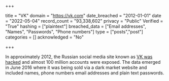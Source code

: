 +++

title = "VK"
domain = "https://vk.com"
date_breached = "2012-01-01"
date = "2022-05-04"
record_count = "93,338,602"
privacy = "Public"
Verified = "True"
hashing = ["plaintext"]
breached_data = ["Email addresses", "Names", "Passwords", "Phone numbers"]
type = ["posts","post"]
categories = []
acknowledged = "No"


+++


In approximately 2012, the Russian social media site known as <a href="http://motherboard.vice.com/read/another-day-another-hack-100-million-accounts-for-vk-russias-facebook" target="_blank" rel="noopener">VK was hacked</a> and almost 100 million accounts were exposed. The data emerged in June 2016 where it was being sold via a dark market website and included names, phone numbers email addresses and plain text passwords.

